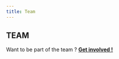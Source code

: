 ```yaml
---
title: Team
---
```


## TEAM

Want to be part of the team ? **[Get involved !](https://shadowproject.io/development)**